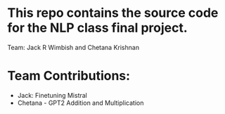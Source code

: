 # This repo contains the source code for the NLP class final project. 
Team: Jack R Wimbish and Chetana Krishnan
# Team Contributions:
   - Jack: Finetuning Mistral
   - Chetana - GPT2 Addition and Multiplication
